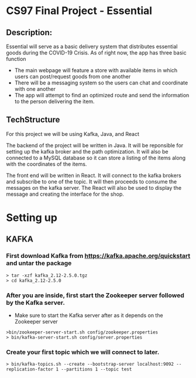 # CS97 Final Project - Essential

## Description:
Essential will serve as a basic delivery system that distributes essential goods during the
COVID-19 Crisis. As of right now, the app has three basic function
- The main webpage will feature a store with available items in which users can post/request goods from one another
- There will be a messaging system so the users can chat and coordinate with one another
- The app will attempt to find an optimized route and send the information to the person
delivering the item.

## TechStructure
For this project we will be using Kafka, Java, and React

The backend of the project will be written in Java. It will be reponsible for setting up the kafka broker and the path optimization. It will also be connected to a MySQL database so it can store a listing of the items along with the coordinates of the items. 

The front end will be written in React. It will connect to the kafka brokers and subscribe to one of the topic. It will then proceeds to consume the messages on the kafka server. The React will also be used to display the message and creating the interface for the shop.

# Setting up 
## KAFKA

### First download Kafka from  https://kafka.apache.org/quickstart and untar the package

```
> tar -xzf kafka_2.12-2.5.0.tgz
> cd kafka_2.12-2.5.0
```

### After you are inside, first start the Zookeeper server followed by the Kafka server.
* Make sure to start the Kafka server after as it depends on the Zookeeper server

```
>bin/zookeeper-server-start.sh config/zookeeper.properties
> bin/kafka-server-start.sh config/server.properties
```

### Create your first topic which we will connect to later.
```
> bin/kafka-topics.sh --create --bootstrap-server localhost:9092 --replication-factor 1 --partitions 1 --topic test
```
